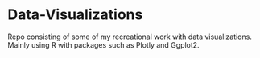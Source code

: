 # Data-Visualizations
Repo consisting of some of my recreational work with data visualizations. Mainly using R with packages such as Plotly and Ggplot2.
